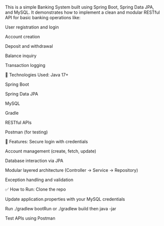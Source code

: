 This is a simple Banking System built using Spring Boot, Spring Data JPA, and MySQL. It demonstrates how to implement a clean and modular RESTful API for basic banking operations like:

User registration and login

Account creation

Deposit and withdrawal

Balance inquiry

Transaction logging

🔧 Technologies Used:
Java 17+

Spring Boot

Spring Data JPA

MySQL

Gradle

RESTful APIs

Postman (for testing)

📂 Features:
Secure login with credentials

Account management (create, fetch, update)

Database interaction via JPA

Modular layered architecture (Controller → Service → Repository)

Exception handling and validation

✅ How to Run:
Clone the repo

Update application.properties with your MySQL credentials

Run ./gradlew bootRun or ./gradlew build then java -jar

Test APIs using Postman
